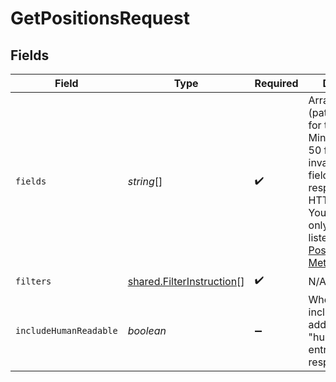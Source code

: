 # GetPositionsRequest


## Fields

| Field                                                                                                                                                                                                                                                                                                                  | Type                                                                                                                                                                                                                                                                                                                   | Required                                                                                                                                                                                                                                                                                                               | Description                                                                                                                                                                                                                                                                                                            |
| ---------------------------------------------------------------------------------------------------------------------------------------------------------------------------------------------------------------------------------------------------------------------------------------------------------------------- | ---------------------------------------------------------------------------------------------------------------------------------------------------------------------------------------------------------------------------------------------------------------------------------------------------------------------- | ---------------------------------------------------------------------------------------------------------------------------------------------------------------------------------------------------------------------------------------------------------------------------------------------------------------------- | ---------------------------------------------------------------------------------------------------------------------------------------------------------------------------------------------------------------------------------------------------------------------------------------------------------------------- |
| `fields`                                                                                                                                                                                                                                                                                                               | *string*[]                                                                                                                                                                                                                                                                                                             | :heavy_check_mark:                                                                                                                                                                                                                                                                                                     | Array of field ids (paths) to fetch for the positions.<br /> Minimum 1 up to 50 fields. Any invalid number of fields will get a response of 400 HTTP error.<br /> You can include only the field ids listed in the [Positions Fields Metadata API](https://apidocs.hibob.com/reference/get_metadata-objects-position). |
| `filters`                                                                                                                                                                                                                                                                                                              | [shared.FilterInstruction](../../../sdk/models/shared/filterinstruction.md)[]                                                                                                                                                                                                                                          | :heavy_check_mark:                                                                                                                                                                                                                                                                                                     | N/A                                                                                                                                                                                                                                                                                                                    |
| `includeHumanReadable`                                                                                                                                                                                                                                                                                                 | *boolean*                                                                                                                                                                                                                                                                                                              | :heavy_minus_sign:                                                                                                                                                                                                                                                                                                     | Whether to include the additional "humanReadable" entry in the response.                                                                                                                                                                                                                                               |